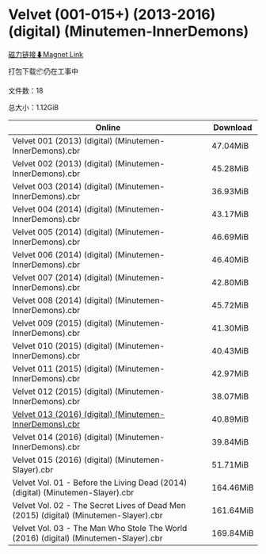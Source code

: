 # Velvet (001-015+) (2013-2016) (digital) (Minutemen-InnerDemons)

[磁力链接⬇Magnet Link](magnet:?xt=urn:btih:59983cb667bc0d3022a084087fea1d33fd16115d&dn=Velvet%20%28001-015%2B%29%20%282013-2016%29%20%28digital%29%20%28Minutemen-InnerDemons%29)

打包下载📦仍在工事中

文件数：18

总大小：1.12GiB

Online | Download
--- | ---
Velvet 001 (2013) (digital) (Minutemen-InnerDemons).cbr | 47.04MiB
Velvet 002 (2013) (digital) (Minutemen-InnerDemons).cbr | 45.28MiB
Velvet 003 (2014) (digital) (Minutemen-InnerDemons).cbr | 36.93MiB
Velvet 004 (2014) (digital) (Minutemen-InnerDemons).cbr | 43.17MiB
Velvet 005 (2014) (digital) (Minutemen-InnerDemons).cbr | 46.69MiB
Velvet 006 (2014) (digital) (Minutemen-InnerDemons).cbr | 46.40MiB
Velvet 007 (2014) (digital) (Minutemen-InnerDemons).cbr | 42.80MiB
Velvet 008 (2014) (digital) (Minutemen-InnerDemons).cbr | 45.72MiB
Velvet 009 (2015) (digital) (Minutemen-InnerDemons).cbr | 41.30MiB
Velvet 010 (2015) (digital) (Minutemen-InnerDemons).cbr | 40.43MiB
Velvet 011 (2015) (digital) (Minutemen-InnerDemons).cbr | 42.97MiB
Velvet 012 (2015) (digital) (Minutemen-InnerDemons).cbr | 38.07MiB
[Velvet 013 (2016) (digital) (Minutemen-InnerDemons).cbr](https://github.com/alicewish/markdown/blob/master/comic/Velvet-013-2016-digital-Minutemen-InnerDemons-cbr.md) | 40.89MiB
Velvet 014 (2016) (digital) (Minutemen-InnerDemons).cbr | 39.84MiB
Velvet 015 (2016) (digital) (Minutemen-Slayer).cbr | 51.71MiB
Velvet Vol. 01 - Before the Living Dead (2014) (digital) (Minutemen-Slayer).cbr | 164.46MiB
Velvet Vol. 02 - The Secret Lives of Dead Men (2015) (digital) (Minutemen-Slayer).cbr | 161.64MiB
Velvet Vol. 03 - The Man Who Stole The World (2016) (digital) (Minutemen-Slayer).cbr | 169.84MiB